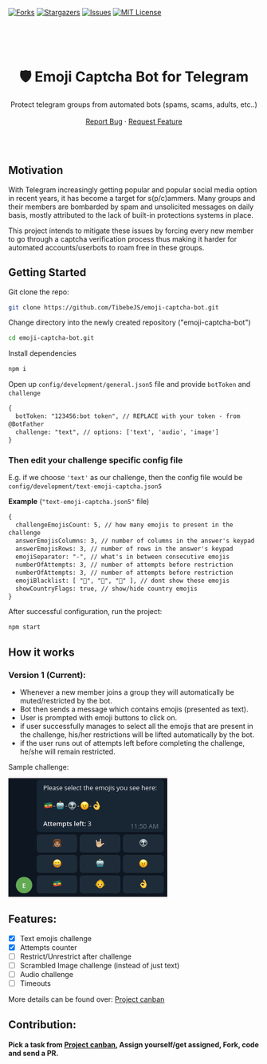 [![Forks][forks-shield]][forks-url]
[![Stargazers][stars-shield]][stars-url]
[![Issues][issues-shield]][issues-url]
[![MIT License][license-shield]][license-url]


<br />
<p align="center">  
  <br/>
  <h1 align="center">🛡️ Emoji Captcha Bot for Telegram</h1>
  <p align="center">
    Protect telegram groups from automated bots (spams, scams, adults, etc..)
    <br />
    <br />
    <a href="https://github.com/TibebeJS/emoji-captcha-bot/issues">Report Bug</a>
    ·
    <a href="https://github.com/TibebeJS/emoji-captcha-bot/issues">Request Feature</a>
  </p>
  <br/>
  <br/>
</p>

## Motivation
With Telegram increasingly getting popular and popular social media option in recent years, it has become a target for s(p/c)ammers. Many groups and their members are bombarded by spam and unsolicited messages on daily basis, mostly attributed to the lack of built-in protections systems in place.

This project intends to mitigate these issues by forcing every new member to go through a captcha verification process thus making it harder for automated accounts/userbots to roam free in these groups.

## Getting Started

Git clone the repo:
```bash
git clone https://github.com/TibebeJS/emoji-captcha-bot.git
```

Change directory into the newly created repository ("emoji-captcha-bot")
```bash
cd emoji-captcha-bot.git
```

Install dependencies
```bash
npm i
```

Open up `config/development/general.json5` file and provide `botToken` and `challenge`
```json5
{
  botToken: "123456:bot token", // REPLACE with your token - from @BotFather
  challenge: "text", // options: ['text', 'audio', 'image']
}
```

### Then edit your challenge specific config file
E.g.  if we choose `'text'` as our challenge, then the config file would be `config/development/text-emoji-captcha.json5`

**Example** (`"text-emoji-captcha.json5"` file)

```json5
{
  challengeEmojisCount: 5, // how many emojis to present in the challenge
  answerEmojisColumns: 3, // number of columns in the answer's keypad
  answerEmojisRows: 3, // number of rows in the answer's keypad
  emojiSeparator: "-", // what's in between consecutive emojis
  numberOfAttempts: 3, // number of attempts before restriction
  numberOfAttempts: 3, // number of attempts before restriction
  emojiBlacklist: [ "🖕", "🍆", "🍑" ], // dont show these emojis
  showCountryFlags: true, // show/hide country emojis
}
```

After successful configuration, run the project:
```bash
npm start
```

## How it works

### **Version 1 (Current):**
- Whenever a new member joins a group they will automatically be muted/restricted by the bot.
- Bot then sends a message which contains emojis (presented as text).
- User is prompted with emoji buttons to click on.
- if user successfully manages to select all the emojis that are present in the challenge, his/her restrictions will be lifted automatically by the bot.
- if the user runs out of attempts left before completing the challenge, he/she will remain restricted. 

Sample challenge:

![Sample screenshot](docs/sample_captcha.png)


## Features:
- [x] Text emojis challenge
- [x] Attempts counter
- [ ] Restrict/Unrestrict after challenge
- [ ] Scrambled Image challenge (instead of just text)
- [ ] Audio challenge
- [ ] Timeouts

More details can be found over: [Project canban](https://github.com/TibebeJS/emoji-captcha-bot/projects/1)

## Contribution:

#### Pick a task from [Project canban](https://github.com/TibebeJS/emoji-captcha-bot/projects/1), Assign yourself/get assigned, Fork, code and send a PR.

[forks-shield]: https://img.shields.io/github/forks/TibebeJS/emoji-captcha-bot.svg?style=for-the-badge
[forks-url]: https://github.com/TibebeJS/emoji-captcha-bot/network/members

[stars-shield]: https://img.shields.io/github/stars/TibebeJS/emoji-captcha-bot.svg?style=for-the-badge
[stars-url]: https://github.com/TibebeJS/emoji-captcha-bot/stargazers

[issues-shield]: https://img.shields.io/github/issues/TibebeJS/emoji-captcha-bot.svg?style=for-the-badge
[issues-url]: https://github.com/TibebeJS/emoji-captcha-bot/issues

[license-shield]: https://img.shields.io/github/license/TibebeJS/emoji-captcha-bot.svg?style=for-the-badge
[license-url]: https://github.com/TibebeJS/emoji-captcha-bot/blob/main/LICENSE
